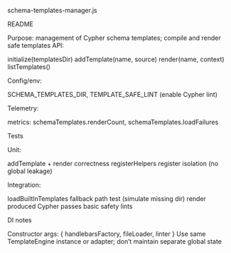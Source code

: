 schema-templates-manager.js


README

Purpose: management of Cypher schema templates; compile and render safe templates
API:

initialize(templatesDir)
addTemplate(name, source)
render(name, context)
listTemplates()


Config/env:

SCHEMA_TEMPLATES_DIR, TEMPLATE_SAFE_LINT (enable Cypher lint)


Telemetry:

metrics: schemaTemplates.renderCount, schemaTemplates.loadFailures





Tests

Unit:

addTemplate + render correctness
registerHelpers register isolation (no global leakage)


Integration:

loadBuiltInTemplates fallback path test (simulate missing dir)
render produced Cypher passes basic safety lints





DI notes

Constructor args: { handlebarsFactory, fileLoader, linter }
Use same TemplateEngine instance or adapter; don’t maintain separate global state